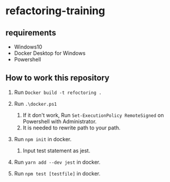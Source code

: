 # refactoring-training
## requirements
- Windows10
- Docker Desktop for Windows
- Powershell

## How to work this repository

1. Run `Docker build -t refoctoring .`

2. Run `.\docker.ps1`

    1. If it don't work, Run `Set-ExecutionPolicy RemoteSigned` on Powershell with Administrator.
    2. It is needed to rewrite path to your path.

3. Run `npm init` in docker.

    1. Input test statement as jest.

4. Run `yarn add --dev jest` in docker.

5. Run `npm test [testfile]` in docker.

